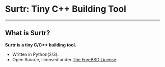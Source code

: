 # **Surtr: Tiny C++ Building Tool**
***

## **What is Surtr?**
  **Surtr is a tiny C/C++ building tool.**

  * Written in Python(2/3).
  * Open Source, licensed under [The FreeBSD License](https://www.freebsd.org/copyright/freebsd-doc-license.html).
